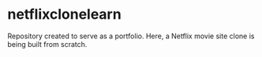 # netflixclonelearn
Repository created to serve as a portfolio. Here, a Netflix movie site clone is being built from scratch.

